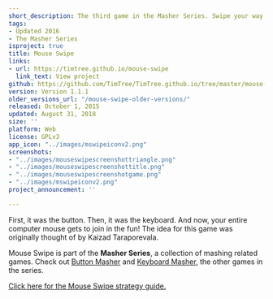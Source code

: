 ```yaml
---
short_description: The third game in the Masher Series. Swipe your way to victory!
tags:
- Updated 2016
- The Masher Series
isproject: true
title: Mouse Swipe
links:
- url: https://timtree.github.io/mouse-swipe
  link_text: View project
github: https://github.com/TimTree/TimTree.github.io/tree/master/mouse-swipe
version: Version 1.1.1
older_versions_url: "/mouse-swipe-older-versions/"
released: October 1, 2015
updated: August 31, 2018
size: ''
platform: Web
license: GPLv3
app_icon: "../images/mswipeiconv2.png"
screenshots:
- "../images/mouseswipescreenshottriangle.png"
- "../images/mouseswipescreenshottitle.png"
- "../images/mouseswipescreenshotgame.png"
- "../images/mswipeiconv2.png"
project_announcement: ''

---
```

First, it was the button. Then, it was the keyboard. And now, your entire computer mouse gets to join in the fun! The idea for this game was originally thought of by Kaizad Taraporevala.  
  
Mouse Swipe is part of the **Masher Series**, a collection of mashing related games. Check out [Button Masher](/button-masher/) and [Keyboard Masher](/keyboard-masher/), the other games in the series.

[Click here for the Mouse Swipe strategy guide.](/blog/the-mouse-swipe-strategy-guide/)